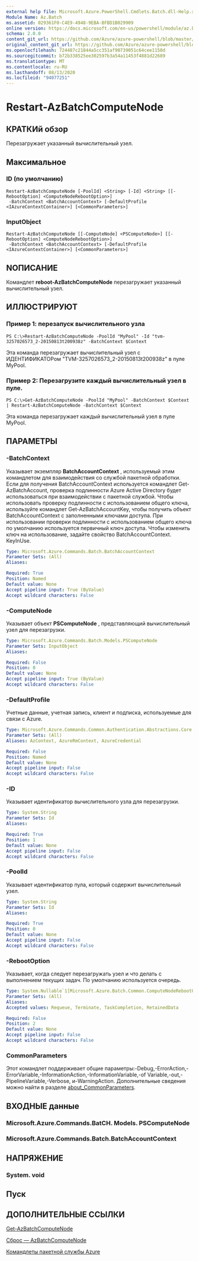 ```yaml
---
external help file: Microsoft.Azure.PowerShell.Cmdlets.Batch.dll-Help.xml
Module Name: Az.Batch
ms.assetid: 029361F0-C4E9-4948-9EBA-BFBD1B029909
online version: https://docs.microsoft.com/en-us/powershell/module/az.batch/restart-azbatchcomputenode
schema: 2.0.0
content_git_url: https://github.com/Azure/azure-powershell/blob/master/src/Batch/Batch/help/Restart-AzBatchComputeNode.md
original_content_git_url: https://github.com/Azure/azure-powershell/blob/master/src/Batch/Batch/help/Restart-AzBatchComputeNode.md
ms.openlocfilehash: 724487c21844a5cc351af90739051c64cee1150d
ms.sourcegitcommit: b72b338525ee302597b3a54a11453f4881d22689
ms.translationtype: MT
ms.contentlocale: ru-RU
ms.lasthandoff: 08/13/2020
ms.locfileid: "94077251"
---
```

# Restart-AzBatchComputeNode

## КРАТКИй обзор
Перезагружает указанный вычислительный узел.

## Максимальное

### ID (по умолчанию)
```
Restart-AzBatchComputeNode [-PoolId] <String> [-Id] <String> [[-RebootOption] <ComputeNodeRebootOption>]
 -BatchContext <BatchAccountContext> [-DefaultProfile <IAzureContextContainer>] [<CommonParameters>]
```

### InputObject
```
Restart-AzBatchComputeNode [[-ComputeNode] <PSComputeNode>] [[-RebootOption] <ComputeNodeRebootOption>]
 -BatchContext <BatchAccountContext> [-DefaultProfile <IAzureContextContainer>] [<CommonParameters>]
```

## NОПИСАНИЕ
Командлет **reboot-AzBatchComputeNode** перезагружает указанный вычислительный узел.

## ИЛЛЮСТРИРУЮТ

### Пример 1: перезапуск вычислительного узла
```
PS C:\>Restart-AzBatchComputeNode -PoolId "MyPool" -Id "tvm-3257026573_2-20150813t200938z" -BatchContext $Context
```

Эта команда перезагружает вычислительный узел с ИДЕНТИФИКАТОРом "TVM-3257026573_2-20150813t200938z" в пуле MyPool.

### Пример 2: Перезагрузите каждый вычислительный узел в пуле.
```
PS C:\>Get-AzBatchComputeNode -PoolId "MyPool" -BatchContext $Context | Restart-AzBatchComputeNode -BatchContext $Context
```

Эта команда перезагружает каждый вычислительный узел в пуле MyPool.

## ПАРАМЕТРЫ

### -BatchContext
Указывает экземпляр **BatchAccountContext** , используемый этим командлетом для взаимодействия со службой пакетной обработки.
Если для получения BatchAccountContext используется командлет Get-AzBatchAccount, проверка подлинности Azure Active Directory будет использоваться при взаимодействии с пакетной службой. Чтобы использовать проверку подлинности с использованием общего ключа, используйте командлет Get-AzBatchAccountKey, чтобы получить объект BatchAccountContext с заполненными ключами доступа. При использовании проверки подлинности с использованием общего ключа по умолчанию используется первичный ключ доступа. Чтобы изменить ключ на использование, задайте свойство BatchAccountContext. KeyInUse.

```yaml
Type: Microsoft.Azure.Commands.Batch.BatchAccountContext
Parameter Sets: (All)
Aliases:

Required: True
Position: Named
Default value: None
Accept pipeline input: True (ByValue)
Accept wildcard characters: False
```

### -ComputeNode
Указывает объект **PSComputeNode** , представляющий вычислительный узел для перезагрузки.

```yaml
Type: Microsoft.Azure.Commands.Batch.Models.PSComputeNode
Parameter Sets: InputObject
Aliases:

Required: False
Position: 0
Default value: None
Accept pipeline input: True (ByValue)
Accept wildcard characters: False
```

### -DefaultProfile
Учетные данные, учетная запись, клиент и подписка, используемые для связи с Azure.

```yaml
Type: Microsoft.Azure.Commands.Common.Authentication.Abstractions.Core.IAzureContextContainer
Parameter Sets: (All)
Aliases: AzContext, AzureRmContext, AzureCredential

Required: False
Position: Named
Default value: None
Accept pipeline input: False
Accept wildcard characters: False
```

### -ID
Указывает идентификатор вычислительного узла для перезагрузки.

```yaml
Type: System.String
Parameter Sets: Id
Aliases:

Required: True
Position: 1
Default value: None
Accept pipeline input: False
Accept wildcard characters: False
```

### -PoolId
Указывает идентификатор пула, который содержит вычислительный узел.

```yaml
Type: System.String
Parameter Sets: Id
Aliases:

Required: True
Position: 0
Default value: None
Accept pipeline input: False
Accept wildcard characters: False
```

### -RebootOption
Указывает, когда следует перезагружать узел и что делать с выполнением текущих задач.
По умолчанию используется очередь.

```yaml
Type: System.Nullable`1[Microsoft.Azure.Batch.Common.ComputeNodeRebootOption]
Parameter Sets: (All)
Aliases:
Accepted values: Requeue, Terminate, TaskCompletion, RetainedData

Required: False
Position: 2
Default value: None
Accept pipeline input: False
Accept wildcard characters: False
```

### CommonParameters
Этот командлет поддерживает общие параметры:-Debug,-ErrorAction,-ErrorVariable,-InformationAction,-InformationVariable,-of Variable,-out,-PipelineVariable,-Verbose, и-WarningAction. Дополнительные сведения можно найти в разделе [about_CommonParameters](http://go.microsoft.com/fwlink/?LinkID=113216).

## ВХОДНЫЕ данные

### Microsoft.Azure.Commands.BatCH. Models. PSComputeNode

### Microsoft.Azure.Commands.Batch.BatchAccountContext

## НАПРЯЖЕНИЕ

### System. void

## Пуск

## ДОПОЛНИТЕЛЬНЫЕ ССЫЛКИ

[Get-AzBatchComputeNode](./Get-AzBatchComputeNode.md)

[Сброс — AzBatchComputeNode](./Reset-AzBatchComputeNode.md)

[Командлеты пакетной службы Azure](/powershell/module/az.batch)


